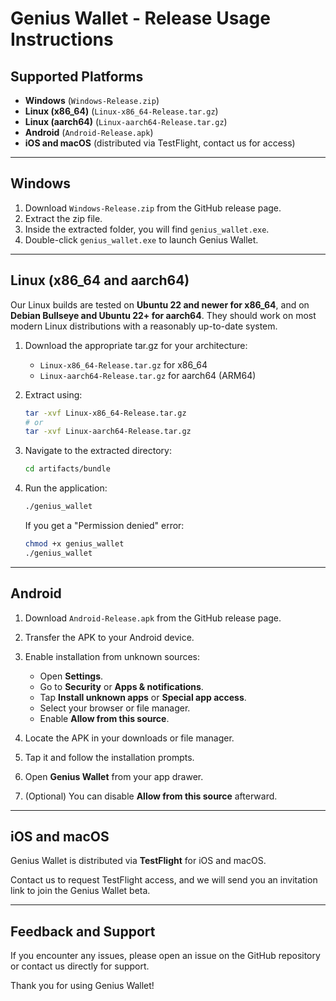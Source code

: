 # Genius Wallet - Release Usage Instructions

## Supported Platforms

* **Windows** (`Windows-Release.zip`)
* **Linux (x86\_64)** (`Linux-x86_64-Release.tar.gz`)
* **Linux (aarch64)** (`Linux-aarch64-Release.tar.gz`)
* **Android** (`Android-Release.apk`)
* **iOS and macOS** (distributed via TestFlight, contact us for access)

---

## Windows

1. Download `Windows-Release.zip` from the GitHub release page.
2. Extract the zip file.
3. Inside the extracted folder, you will find `genius_wallet.exe`.
4. Double-click `genius_wallet.exe` to launch Genius Wallet.

---

## Linux (x86\_64 and aarch64)

Our Linux builds are tested on **Ubuntu 22 and newer for x86\_64**, and on **Debian Bullseye and Ubuntu 22+ for aarch64**. They should work on most modern Linux distributions with a reasonably up-to-date system.

1. Download the appropriate tar.gz for your architecture:

   * `Linux-x86_64-Release.tar.gz` for x86\_64
   * `Linux-aarch64-Release.tar.gz` for aarch64 (ARM64)
2. Extract using:

   ```bash
   tar -xvf Linux-x86_64-Release.tar.gz
   # or
   tar -xvf Linux-aarch64-Release.tar.gz
   ```
3. Navigate to the extracted directory:

   ```bash
   cd artifacts/bundle
   ```
4. Run the application:

   ```bash
   ./genius_wallet
   ```

   If you get a "Permission denied" error:

   ```bash
   chmod +x genius_wallet
   ./genius_wallet
   ```

---

## Android

1. Download `Android-Release.apk` from the GitHub release page.
2. Transfer the APK to your Android device.
3. Enable installation from unknown sources:

   * Open **Settings**.
   * Go to **Security** or **Apps & notifications**.
   * Tap **Install unknown apps** or **Special app access**.
   * Select your browser or file manager.
   * Enable **Allow from this source**.
4. Locate the APK in your downloads or file manager.
5. Tap it and follow the installation prompts.
6. Open **Genius Wallet** from your app drawer.
7. (Optional) You can disable **Allow from this source** afterward.

---

## iOS and macOS

Genius Wallet is distributed via **TestFlight** for iOS and macOS.

Contact us to request TestFlight access, and we will send you an invitation link to join the Genius Wallet beta.

---

## Feedback and Support

If you encounter any issues, please open an issue on the GitHub repository or contact us directly for support.

Thank you for using Genius Wallet!
